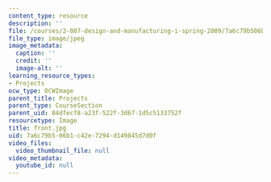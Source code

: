 ```yaml
---
content_type: resource
description: ''
file: /courses/2-007-design-and-manufacturing-i-spring-2009/7a6c79b506b1c42e7294d149845d7d0f_front.jpg
file_type: image/jpeg
image_metadata:
  caption: ''
  credit: ''
  image-alt: ''
learning_resource_types:
- Projects
ocw_type: OCWImage
parent_title: Projects
parent_type: CourseSection
parent_uid: 84dfecf8-a23f-522f-3d67-1d5c5133752f
resourcetype: Image
title: front.jpg
uid: 7a6c79b5-06b1-c42e-7294-d149845d7d0f
video_files:
  video_thumbnail_file: null
video_metadata:
  youtube_id: null
---
```

